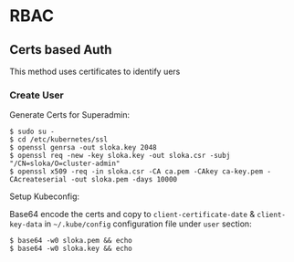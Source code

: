 # RBAC

## Certs based Auth

This method uses certificates to identify uers

### Create User

Generate Certs for Superadmin:

```
$ sudo su -
$ cd /etc/kubernetes/ssl
$ openssl genrsa -out sloka.key 2048
$ openssl req -new -key sloka.key -out sloka.csr -subj "/CN=sloka/O=cluster-admin"
$ openssl x509 -req -in sloka.csr -CA ca.pem -CAkey ca-key.pem -CAcreateserial -out sloka.pem -days 10000
```

Setup Kubeconfig:

Base64 encode the certs and copy to `client-certificate-date` & `client-key-data` in `~/.kube/config` configuration file under `user` section:

```
$ base64 -w0 sloka.pem && echo
$ base64 -w0 sloka.key && echo
```
